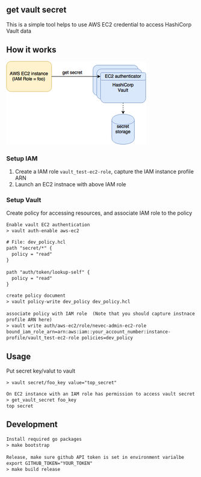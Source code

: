 ## get vault secret
This is a simple tool helps to use AWS EC2 credential to access HashiCorp Vault data

## How it works
<img src="img/get_vault_secret.png">

### Setup IAM
1. Create a IAM role `vault_test-ec2-role`, capture the IAM instance profile ARN
2. Launch an EC2 instnace with above IAM role

### Setup Vault
Create policy for accessing resources, and associate IAM role to the policy

```
Enable vault EC2 authentication
> vault auth-enable aws-ec2
```

```
# File: dev_policy.hcl
path "secret/*" {
  policy = "read"
}

path "auth/token/lookup-self" {
  policy = "read"
}
```

```
create policy document
> vault policy-write dev_policy dev_policy.hcl

associate policy with IAM role  (Note that you should capture instnace profile ARN here)
> vault write auth/aws-ec2/role/nevec-admin-ec2-role bound_iam_role_arn=arn:aws:iam::your_account_number:instance-profile/vault_test-ec2-role policies=dev_policy
```
## Usage
Put secret key/valut to vault
```
> vault secret/foo_key value="top_secret"
```

```
On EC2 instance with an IAM role has permission to access vault secret
> get_vault_secret foo_key
top secret
```

## Development
```
Install required go packages
> make bootstrap

Release, make sure github API token is set in environment varialbe
export GITHUB_TOKEN="YOUR_TOKEN"
> make build release
```
